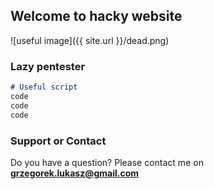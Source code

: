## Welcome to hacky website


![useful image]({{ site.url }}/dead.png)

### Lazy pentester



```markdown
# Useful script
code
code
code
```


### Support or Contact

Do you have a question? Please contact me on **grzegorek.lukasz@gmail.com**
